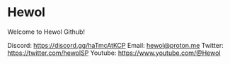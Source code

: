 # Hewol

Welcome to Hewol Github!

Discord: https://discord.gg/haTmcAtKCP
Email: hewol@proton.me
Twitter: https://twitter.com/hewolSP
Youtube: https://www.youtube.com/@Hewol
